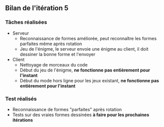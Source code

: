 ## Bilan de l'itération 5

### Tâches réalisées

* Serveur
  * Reconnaissance de formes améliorée, peut reconnaître les formes parfaites même après rotation
  * Jeu de l'énigme, le serveur envoie une énigme au client, il doit dessiner la bonne forme et l'envoyer
* Client
  * Nettoyage de morceaux du code
  * Début du jeu de l'énigme, **ne fonctionne pas entièrement pour l'instant**
  * Début du mode hors ligne pour les jeux existant, **ne fonctionne pas entièrement pour l'instant**
 
### Test réalisés

* Reconnaissance de formes "parfaites" après rotation
* Tests sur des vraies formes dessinées **à faire pour les prochaines itérations**
